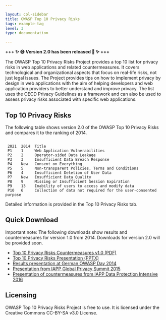 ```yaml
---

layout: col-sidebar
title: OWASP Top 10 Privacy Risks
tags: example-tag
level: 3
type: documentation

---
```

<b>+++ :sparkles: :sweat_smile: Version 2.0 has been released :partying_face: :sparkles: +++</b>

The OWASP Top 10 Privacy Risks Project provides a top 10 list for privacy risks in web applications and related countermeasures. It covers technological and organizational aspects that focus on real-life risks, not just legal issues. The Project provides tips on how to implement privacy by design in web applications with the aim of helping developers and web application providers to better understand and improve privacy. The list uses the OECD Privacy Guidelines as a framework and can also be used to assess privacy risks associated with specific web applications.

<h2>Top 10 Privacy Risks</h2>
The following table shows version 2.0 of the OWASP Top 10 Privacy Risks and compares it to the ranking of 2014.
<!--<p><a href="Top_10_Risks.png"><img align="right" style="padding: 10px;" width="124px" src="124px-Top_10_Risks.png" /></a></p>-->
<pre><code>
 2021  2014  Title 
 P1    1     Web Application Vulnerabilities 
 P2    2     Operator-sided Data Leakage 
 P3    3     Insufficient Data Breach Response 
 P4    New   Consent on Everything 
 P5    5     Non-transparent Policies, Terms and Conditions 
 P6    4     Insufficient Deletion of User Data 
 P7    New   Insufficient Data Quality 
 P8    9     Missing or Insufficient Session Expiration 
 P9    13    Inability of users to access and modify data 
 P10   6     Collection of data not required for the user-consented purpose
</code></pre>
Detailed information is provided in the Top 10 Privacy Risks tab.

<h2 id="quick_download">Quick Download</h2>
Important note: The following downloads show results and countermeasures for version 1.0 from 2014. Downloads for version 2.0 will be provided soon.<br>
<ul>
<li><a href="/www-pdf-archive/OWASP_Top_10_Privacy_Countermeasures_v1.0.pdf">Top 10 Privacy Risks Countermeasures v1.0 (PDF)</a></li>
<li><a href="OWASP_Top10PrivacyRisks_20150529.pptx">Top 10 Privacy Risks Presentation (PPTX)</a></li>
<li><a href="/www-pdf-archive/OWASPTop10PrivacyRisks_20141209.pdf">Results presentation at German OWASP Day 2014</a></li>
<li><a href="/www-pdf-archive/Top10PrivacyRisks_IAPP_Summit_2015.pdf">Presentation from IAPP Global Privacy Summit 2015</a></li>
<li><a href="/www-pdf-archive/Presentation_HowToBoostPrivacy_IAPP_Intensive_2016.pdf">Presentation of countermeasures from IAPP Data Protection Intensive 2016</a></li>
</ul>
  
<h2 id="licensing">Licensing</h2>
<p>OWASP Top 10 Privacy Risks Project is free to use. It is licensed under the Creative Commons CC-BY-SA v3.0 License.</p>


